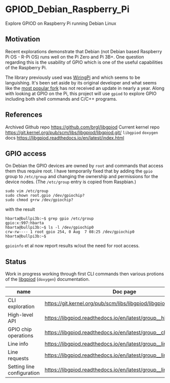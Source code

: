 # GPIOD_Debian_Raspberry_Pi

Explore GPIOD on Raspberry Pi running Debian Linux

## Motivation

Recent explorations demonstrate that Debian (not Debian based Raspberry Pi OS - R-Pi OS) runs well on the Pi Zero and Pi 3B+. One question regarding this is the usability of GPIO which is one of the useful capabilities of the Raspberry Pi.

The library previously used was [WiringPi](http://wiringpi.com/) and which seems to be languishing. It's been set aside by its original developer and what seems like the [most popular fork](https://github.com/WiringPi/WiringPi) has not received an update in nearly a year. Along with looking at GPIO on the Pi, this project will use `gpiod` to explore GPIO including both shell commands and C/C++ programs.

## References

Archived Github repo <https://github.com/brgl/libgpiod>
Current kernel repo <https://git.kernel.org/pub/scm/libs/libgpiod/libgpiod.git/>
`libgpiod` `doxygen` docs <https://libgpiod.readthedocs.io/en/latest/index.html>

## GPIO access

On Debian the GPIO devices are owned by `root` and commands that access them thus require root. I have temporarily fixed that by adding the `gpio` group to `/etc/group` and changing the ownership and permissions for the device nodes. (The `/etc/group` entry is copied from Raspbian.)

```text
sudo vim /etc/group
sudo chown root.gpio /dev/gpiochip?
sudo chmod g+rw /dev/gpiochip?
```

with the result

```text
hbarta@bullpi3b:~$ grep gpio /etc/group
gpio:x:997:hbarta
hbarta@bullpi3b:~$ ls -l /dev/gpiochip0
crw-rw---- 1 root gpio 254, 0 Aug  7 08:25 /dev/gpiochip0
hbarta@bullpi3b:~$ 
```

`gpioinfo` et al now report results w/out the need for root access.

## Status 

Work in progress working through first CLI commands then various protions of the [libgpiod](https://libgpiod.readthedocs.io/en/latest/index.html) (`doxygen`) documentation.

|name|Doc page|dir|status|
|---|---|---|---|
|CLI exploration|<https://git.kernel.org/pub/scm/libs/libgpiod/libgpiod.git/about/>|`CLI`|done|
|High-level API|<https://libgpiod.readthedocs.io/en/latest/group__high__level.html>|`C_blinky`|done|
|GPIO chip operations|<https://libgpiod.readthedocs.io/en/latest/group__chips.html>|`chip_operations`|done|
|Line info|<https://libgpiod.readthedocs.io/en/latest/group__line__info.html>|`line_info`|done|
|Line requests|<https://libgpiod.readthedocs.io/en/latest/group__line__request.html>|`line_rqst`|done|
|Setting line configuration|<https://libgpiod.readthedocs.io/en/latest/group__line__config.html>|`line_cfg`|done|
